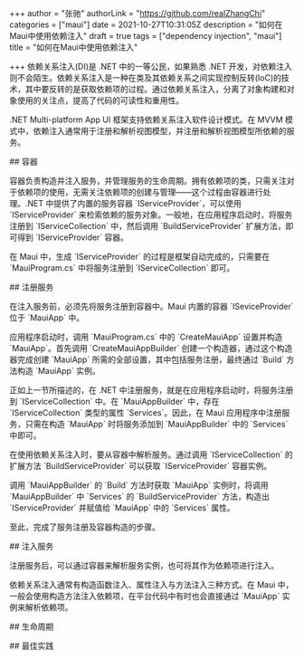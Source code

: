 +++
author = "张驰"
authorLink = "https://github.com/realZhangChi"
categories = ["maui"]
date = 2021-10-27T10:31:05Z
description = "如何在Maui中使用依赖注入"
draft = true
tags = ["dependency injection", "maui"]
title = "如何在Maui中使用依赖注入"

+++
依赖关系注入(DI)是 .NET 中的一等公民，如果熟悉 .NET 开发，对依赖注入则不会陌生。依赖关系注入是一种在类及其依赖关系之间实现控制反转(IoC)的技术，其中要反转的是获取依赖项的过程。通过依赖关系注入，分离了对象构建和对象使用的关注点，提高了代码的可读性和重用性。

.NET Multi-platform App UI 框架支持依赖关系注入软件设计模式。在 MVVM 模式中，依赖注入通常用于注册和解析视图模型，并注册和解析视图模型所依赖的服务。

\## 容器

容器负责构造并注入服务，并管理服务的生命周期。拥有依赖项的类，只需关注对于依赖项的使用，无需关注依赖项的创建与管理——这个过程由容器进行处理。.NET 中提供了内置的服务容器  \`IServiceProvider\`，可以使用 \`IServiceProvider\` 来检索依赖的服务对象。一般地，在应用程序启动时，将服务注册到 \`IServiceCollection\` 中，然后调用 \`BuildServiceProvider\` 扩展方法，即可得到 \`IServiceProvider\` 容器。

在 Maui 中，生成 \`IServiceProvider\` 的过程是框架自动完成的，只需要在 \`MauiProgram.cs\` 中将服务注册到 \`IServiceCollection\` 即可。

\## 注册服务

在注入服务前，必须先将服务注册到容器中。Maui 内置的容器 \`ISeviceProvider\` 位于 \`MauiApp\` 中。

应用程序启动时，调用  \`MauiProgram.cs\` 中的 \`CreateMauiApp\`  设置并构造 \`MauiApp\`。首先调用 \`CreateMauiAppBuilder\` 创建一个构造器，通过这个构造器完成创建 \`MauiApp\` 所需的全部设置，其中包括服务注册，最终通过 \`Build\` 方法构造 \`MauiApp\` 实例。

正如上一节所描述的，在 .NET 中注册服务，就是在应用程序启动时，将服务注册到 \`IServiceCollection\` 中。在 \`MauiAppBuilder\` 中，存在 \`IServiceCollection\` 类型的属性 \`Services\`。因此，在 Maui 应用程序中注册服务，只需在构造 \`MauiApp\` 时将服务添加到 \`MauiAppBuilder\` 中的 \`Services\` 中即可。

在使用依赖关系注入时，要从容器中解析服务。通过调用 \`IServiceCollection\` 的扩展方法 \`BuildServiceProvider\` 可以获取 \`IServiceProvider\` 容器实例。

调用 \`MauiAppBuilder\` 的 \`Build\` 方法时获取 \`MauiApp\` 实例时，将调用 \`MauiAppBuilder\` 中 \`Services\` 的 \`BuildServiceProvider\` 方法，构造出 \`IServiceProvider\` 并赋值给 \`MauiApp\` 中的 \`Services\` 属性。

至此，完成了服务注册及容器构造的步骤。

\## 注入服务

注册服务后，可以通过容器来解析服务实例，也可将其作为依赖项进行注入。

依赖关系注入通常有构造函数注入、属性注入与方法注入三种方式。在 Maui 中，一般会使用构造方法注入依赖项，在平台代码中有时也会直接通过 \`MauiApp\` 实例来解析依赖项。

\## 生命周期

\## 最佳实践